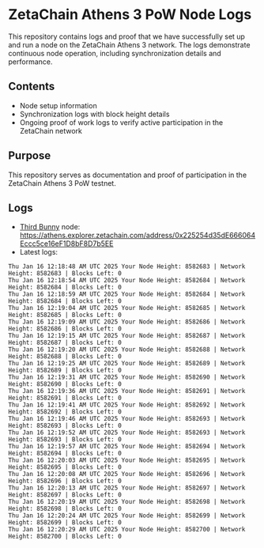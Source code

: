 # ZetaChain Athens 3 PoW Node Logs
This repository contains logs and proof that we have successfully set up and run a node on the ZetaChain Athens 3 network. The logs demonstrate continuous node operation, including synchronization details and performance.

## Contents
- Node setup information
- Synchronization logs with block height details
- Ongoing proof of work logs to verify active participation in the ZetaChain network

## Purpose
This repository serves as documentation and proof of participation in the ZetaChain Athens 3 PoW testnet.

## Logs

- [Third Bunny](https://thirdbunny.xyz/) node: https://athens.explorer.zetachain.com/address/0x225254d35dE666064Eccc5ce16eF1D8bF8D7b5EE
- Latest logs:
```
Thu Jan 16 12:18:48 AM UTC 2025 Your Node Height: 8582683 | Network Height: 8582683 | Blocks Left: 0
Thu Jan 16 12:18:54 AM UTC 2025 Your Node Height: 8582684 | Network Height: 8582684 | Blocks Left: 0
Thu Jan 16 12:18:59 AM UTC 2025 Your Node Height: 8582684 | Network Height: 8582684 | Blocks Left: 0
Thu Jan 16 12:19:04 AM UTC 2025 Your Node Height: 8582685 | Network Height: 8582685 | Blocks Left: 0
Thu Jan 16 12:19:09 AM UTC 2025 Your Node Height: 8582686 | Network Height: 8582686 | Blocks Left: 0
Thu Jan 16 12:19:15 AM UTC 2025 Your Node Height: 8582687 | Network Height: 8582687 | Blocks Left: 0
Thu Jan 16 12:19:20 AM UTC 2025 Your Node Height: 8582688 | Network Height: 8582688 | Blocks Left: 0
Thu Jan 16 12:19:25 AM UTC 2025 Your Node Height: 8582689 | Network Height: 8582689 | Blocks Left: 0
Thu Jan 16 12:19:31 AM UTC 2025 Your Node Height: 8582690 | Network Height: 8582690 | Blocks Left: 0
Thu Jan 16 12:19:36 AM UTC 2025 Your Node Height: 8582691 | Network Height: 8582691 | Blocks Left: 0
Thu Jan 16 12:19:41 AM UTC 2025 Your Node Height: 8582692 | Network Height: 8582692 | Blocks Left: 0
Thu Jan 16 12:19:46 AM UTC 2025 Your Node Height: 8582693 | Network Height: 8582693 | Blocks Left: 0
Thu Jan 16 12:19:52 AM UTC 2025 Your Node Height: 8582693 | Network Height: 8582693 | Blocks Left: 0
Thu Jan 16 12:19:57 AM UTC 2025 Your Node Height: 8582694 | Network Height: 8582694 | Blocks Left: 0
Thu Jan 16 12:20:03 AM UTC 2025 Your Node Height: 8582695 | Network Height: 8582695 | Blocks Left: 0
Thu Jan 16 12:20:08 AM UTC 2025 Your Node Height: 8582696 | Network Height: 8582696 | Blocks Left: 0
Thu Jan 16 12:20:13 AM UTC 2025 Your Node Height: 8582697 | Network Height: 8582697 | Blocks Left: 0
Thu Jan 16 12:20:19 AM UTC 2025 Your Node Height: 8582698 | Network Height: 8582698 | Blocks Left: 0
Thu Jan 16 12:20:24 AM UTC 2025 Your Node Height: 8582699 | Network Height: 8582699 | Blocks Left: 0
Thu Jan 16 12:20:29 AM UTC 2025 Your Node Height: 8582700 | Network Height: 8582700 | Blocks Left: 0
```

